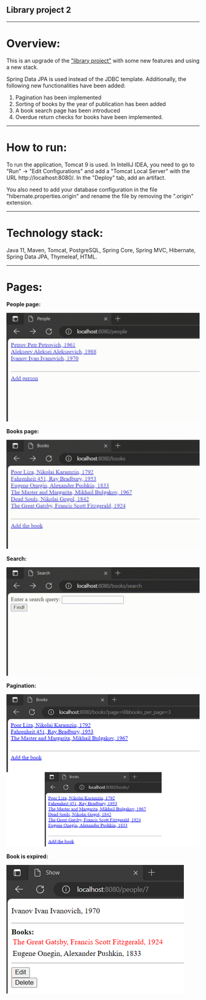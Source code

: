## Library project 2

___

# Overview:

This is an upgrade of the ["library project"](https://github.com/Arkeea/library-project) with some new features and using a new stack.

Spring Data JPA is used instead of the JDBC template. Additionally, the following new functionalities have been added:

1. Pagination has been implemented
2. Sorting of books by the year of publication has been added
3. A book search page has been introduced
4. Overdue return checks for books have been implemented.

___
# How to run:

To run the application, Tomcat 9 is used. In IntelliJ IDEA, you need to go to "Run" -> "Edit Configurations" and add a "Tomcat Local Server" with the URL http://localhost:8080/. In the "Deploy" tab, add an artifact.

You also need to add your database configuration in the file "hibernate.properties.origin" and rename the file by removing the ".origin" extension.

___
# Technology stack:

Java 11, Maven, Tomcat, PostgreSQL, Spring Core, Spring MVC, Hibernate, Spring Data JPA, Thymeleaf, HTML.

___

# Pages:
__People page:__

![People page](https://github.com/Arkeea/library-project2/blob/main/img/people.gif)

__Books page:__

![Books page](https://github.com/Arkeea/library-project2/blob/main/img/books.gif)

__Search:__

![Search page](https://github.com/Arkeea/library-project2/blob/main/img/search.gif)

__Pagination:__

![Pagination](https://github.com/Arkeea/library-project2/blob/main/img/pagination.png)

__Book is expired:__

![Expired](https://github.com/Arkeea/library-project2/blob/main/img/expired.png)


